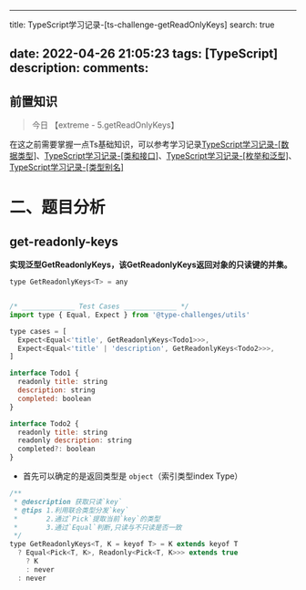 <!--
 * @Descripttion: 
 * @version: 
 * @Author: zhangxiangyu
 * @Date: 2022-04-26 16:38:33
 * @LastEditors: zhangxiangyu
 * @LastEditTime: 2022-04-27 18:23:09
-->
---
title: TypeScript学习记录-[ts-challenge-getReadOnlyKeys]
search: true

date: 2022-04-26 21:05:23
tags: [TypeScript]
description:
comments:
---



## 前置知识

> 今日 【extreme - 5.getReadOnlyKeys】

在这之前需要掌握一点Ts基础知识，可以参考学习记录[TypeScript学习记录-[数据类型]](./../typescript1.md)、[TypeScript学习记录-[类和接口]](./../typescript1.md)、[TypeScript学习记录-[枚举和泛型]](./../typescript1.md)、[TypeScript学习记录-[类型别名]](./../typescript1.md)

# 二、题目分析

## get-readonly-keys

**实现泛型GetReadonlyKeys<T>，该GetReadonlyKeys<T>返回对象的只读键的并集。**

```js
type GetReadonlyKeys<T> = any


/* _____________ Test Cases _____________ */
import type { Equal, Expect } from '@type-challenges/utils'

type cases = [
  Expect<Equal<'title', GetReadonlyKeys<Todo1>>>,
  Expect<Equal<'title' | 'description', GetReadonlyKeys<Todo2>>>,
]

interface Todo1 {
  readonly title: string
  description: string
  completed: boolean
}

interface Todo2 {
  readonly title: string
  readonly description: string
  completed?: boolean
}
```

- 首先可以确定的是返回类型是 `object`（索引类型index Type）

```js
/**
 * @description 获取只读`key`
 * @tips 1.利用联合类型分发`key`
 *       2.通过`Pick`提取当前`key`的类型
 *       3.通过`Equal`判断,只读与不只读是否一致
 */
type GetReadonlyKeys<T, K = keyof T> = K extends keyof T
  ? Equal<Pick<T, K>, Readonly<Pick<T, K>>> extends true
    ? K
    : never
  : never
```


